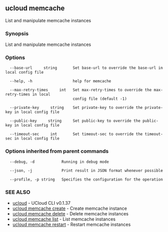 ## ucloud memcache

List and manipulate memcache instances

### Synopsis

List and manipulate memcache instances

### Options

```
  --base-url     string       Set base-url to override the base-url in local config file 

  --help, -h                  help for memcache 

  --max-retry-times     int   Set max-retry-times to override the max-retry-times in local
                              config file (default -1) 

  --private-key     string    Set private-key to override the private-key in local config file 

  --public-key     string     Set public-key to override the public-key in local config file 

  --timeout-sec     int       Set timeout-sec to override the timeout-sec in local config file 

```

### Options inherited from parent commands

```
  --debug, -d            Running in debug mode 

  --json, -j             Print result in JSON format whenever possible 

  --profile, -p string   Specifies the configuration for the operation 

```

### SEE ALSO

* [ucloud](cli/cmd/ucloud)	 - UCloud CLI v0.1.37
* [ucloud memcache create](cli/cmd/ucloud/memcache/create)	 - Create memcache instance
* [ucloud memcache delete](cli/cmd/ucloud/memcache/delete)	 - Delete memcache instances
* [ucloud memcache list](cli/cmd/ucloud/memcache/list)	 - List memcache instances
* [ucloud memcache restart](cli/cmd/ucloud/memcache/restart)	 - Restart memcache instances

